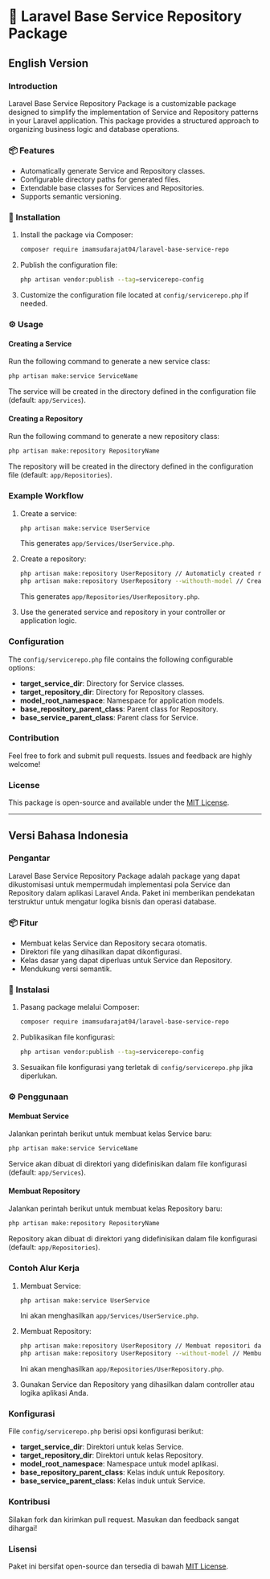 # 🚀 Laravel Base Service Repository Package

## English Version

### Introduction
Laravel Base Service Repository Package is a customizable package designed to simplify the implementation of Service and Repository patterns in your Laravel application. This package provides a structured approach to organizing business logic and database operations.

### 📦 Features
- Automatically generate Service and Repository classes.
- Configurable directory paths for generated files.
- Extendable base classes for Services and Repositories.
- Supports semantic versioning.

### 📜 Installation
1. Install the package via Composer:
   ```bash
   composer require imamsudarajat04/laravel-base-service-repo
   ```

2. Publish the configuration file:
   ```bash
   php artisan vendor:publish --tag=servicerepo-config
   ```

3. Customize the configuration file located at `config/servicerepo.php` if needed.

### ⚙️ Usage
#### Creating a Service
Run the following command to generate a new service class:
```bash
php artisan make:service ServiceName
```
The service will be created in the directory defined in the configuration file (default: `app/Services`).

#### Creating a Repository
Run the following command to generate a new repository class:
```bash
php artisan make:repository RepositoryName
```
The repository will be created in the directory defined in the configuration file (default: `app/Repositories`).

### Example Workflow
1. Create a service:
   ```bash
   php artisan make:service UserService
   ```
   This generates `app/Services/UserService.php`.

2. Create a repository:
   ```bash
   php artisan make:repository UserRepository // Automaticly created repository and model
   php artisan make:repository UserRepository --withouth-model // Created repository without model
   ```
   This generates `app/Repositories/UserRepository.php`.

3. Use the generated service and repository in your controller or application logic.

### Configuration
The `config/servicerepo.php` file contains the following configurable options:
- **target_service_dir**: Directory for Service classes.
- **target_repository_dir**: Directory for Repository classes.
- **model_root_namespace**: Namespace for application models.
- **base_repository_parent_class**: Parent class for Repository.
- **base_service_parent_class**: Parent class for Service.

### Contribution
Feel free to fork and submit pull requests. Issues and feedback are highly welcome!

### License
This package is open-source and available under the [MIT License](LICENSE).

---

## Versi Bahasa Indonesia

### Pengantar
Laravel Base Service Repository Package adalah package yang dapat dikustomisasi untuk mempermudah implementasi pola Service dan Repository dalam aplikasi Laravel Anda. Paket ini memberikan pendekatan terstruktur untuk mengatur logika bisnis dan operasi database.

### 📦 Fitur
- Membuat kelas Service dan Repository secara otomatis.
- Direktori file yang dihasilkan dapat dikonfigurasi.
- Kelas dasar yang dapat diperluas untuk Service dan Repository.
- Mendukung versi semantik.

### 📜 Instalasi
1. Pasang package melalui Composer:
   ```bash
   composer require imamsudarajat04/laravel-base-service-repo
   ```

2. Publikasikan file konfigurasi:
   ```bash
   php artisan vendor:publish --tag=servicerepo-config
   ```

3. Sesuaikan file konfigurasi yang terletak di `config/servicerepo.php` jika diperlukan.

### ⚙️ Penggunaan
#### Membuat Service
Jalankan perintah berikut untuk membuat kelas Service baru:
```bash
php artisan make:service ServiceName
```
Service akan dibuat di direktori yang didefinisikan dalam file konfigurasi (default: `app/Services`).

#### Membuat Repository
Jalankan perintah berikut untuk membuat kelas Repository baru:
```bash
php artisan make:repository RepositoryName
```
Repository akan dibuat di direktori yang didefinisikan dalam file konfigurasi (default: `app/Repositories`).

### Contoh Alur Kerja
1. Membuat Service:
   ```bash
   php artisan make:service UserService
   ```
   Ini akan menghasilkan `app/Services/UserService.php`.

2. Membuat Repository:
   ```bash
   php artisan make:repository UserRepository // Membuat repositori dan model secara automatis
   php artisan make:repository UserRepository --without-model // Membuat repositori tanpa model
   ```
   Ini akan menghasilkan `app/Repositories/UserRepository.php`.

3. Gunakan Service dan Repository yang dihasilkan dalam controller atau logika aplikasi Anda.

### Konfigurasi
File `config/servicerepo.php` berisi opsi konfigurasi berikut:
- **target_service_dir**: Direktori untuk kelas Service.
- **target_repository_dir**: Direktori untuk kelas Repository.
- **model_root_namespace**: Namespace untuk model aplikasi.
- **base_repository_parent_class**: Kelas induk untuk Repository.
- **base_service_parent_class**: Kelas induk untuk Service.

### Kontribusi
Silakan fork dan kirimkan pull request. Masukan dan feedback sangat dihargai!

### Lisensi
Paket ini bersifat open-source dan tersedia di bawah [MIT License](LICENSE).